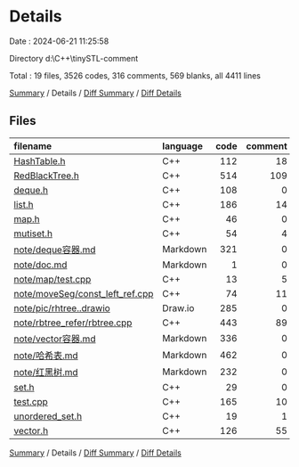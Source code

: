 # Details

Date : 2024-06-21 11:25:58

Directory d:\\C++\\tinySTL-comment

Total : 19 files,  3526 codes, 316 comments, 569 blanks, all 4411 lines

[Summary](results.md) / Details / [Diff Summary](diff.md) / [Diff Details](diff-details.md)

## Files
| filename | language | code | comment | blank | total |
| :--- | :--- | ---: | ---: | ---: | ---: |
| [HashTable.h](/HashTable.h) | C++ | 112 | 18 | 15 | 145 |
| [RedBlackTree.h](/RedBlackTree.h) | C++ | 514 | 109 | 40 | 663 |
| [deque.h](/deque.h) | C++ | 108 | 0 | 19 | 127 |
| [list.h](/list.h) | C++ | 186 | 14 | 20 | 220 |
| [map.h](/map.h) | C++ | 46 | 0 | 9 | 55 |
| [mutiset.h](/mutiset.h) | C++ | 54 | 4 | 9 | 67 |
| [note/deque容器.md](/note/deque%E5%AE%B9%E5%99%A8.md) | Markdown | 321 | 0 | 93 | 414 |
| [note/doc.md](/note/doc.md) | Markdown | 1 | 0 | 0 | 1 |
| [note/map/test.cpp](/note/map/test.cpp) | C++ | 13 | 5 | 1 | 19 |
| [note/moveSeg/const_left_ref.cpp](/note/moveSeg/const_left_ref.cpp) | C++ | 74 | 11 | 11 | 96 |
| [note/pic/rhtree..drawio](/note/pic/rhtree..drawio) | Draw.io | 285 | 0 | 0 | 285 |
| [note/rbtree_refer/rbtree.cpp](/note/rbtree_refer/rbtree.cpp) | C++ | 443 | 89 | 56 | 588 |
| [note/vector容器.md](/note/vector%E5%AE%B9%E5%99%A8.md) | Markdown | 336 | 0 | 78 | 414 |
| [note/哈希表.md](/note/%E5%93%88%E5%B8%8C%E8%A1%A8.md) | Markdown | 462 | 0 | 125 | 587 |
| [note/红黑树.md](/note/%E7%BA%A2%E9%BB%91%E6%A0%91.md) | Markdown | 232 | 0 | 61 | 293 |
| [set.h](/set.h) | C++ | 29 | 0 | 8 | 37 |
| [test.cpp](/test.cpp) | C++ | 165 | 10 | 10 | 185 |
| [unordered_set.h](/unordered_set.h) | C++ | 19 | 1 | 8 | 28 |
| [vector.h](/vector.h) | C++ | 126 | 55 | 6 | 187 |

[Summary](results.md) / Details / [Diff Summary](diff.md) / [Diff Details](diff-details.md)